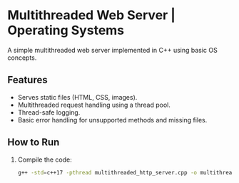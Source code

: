 # Multithreaded Web Server | Operating Systems 

A simple multithreaded web server implemented in C++ using basic OS concepts.

## Features
- Serves static files (HTML, CSS, images).
- Multithreaded request handling using a thread pool.
- Thread-safe logging.
- Basic error handling for unsupported methods and missing files.

## How to Run
1. Compile the code:
   ```bash
   g++ -std=c++17 -pthread multithreaded_http_server.cpp -o multithreaded_http_server
